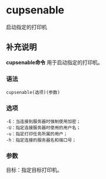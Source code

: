 cupsenable
===

启动指定的打印机

## 补充说明

**cupsenable命令** 用于启动指定的打印机。

### 语法

```shell
cupsenable(选项)(参数)
```

### 选项

```shell
-E：当连接到服务器时强制使用加密；
-U：指定连接服务器时使用的用户名；
-u：指定打印任务所属的用户；
-h：指定连接的服务器名和端口号；
```

### 参数

目标：指定目标打印机。


<!-- Linux命令行搜索引擎：https://jaywcjlove.github.io/linux-command/ -->